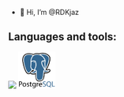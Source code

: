 - 👋 Hi, I’m @RDKjaz

<!---
RDKjaz/RDKjaz is a ✨ special ✨ repository because its `README.md` (this file) appears on your GitHub profile.
You can click the Preview link to take a look at your changes.
--->

## Languages and tools:

<p max_width=450>
<img width=15% src="https://upload.wikimedia.org/wikipedia/commons/thumb/e/ee/.NET_Core_Logo.svg/2048px-.NET_Core_Logo.svg.png">
<img width=15% src="https://github.com/devicons/devicon/blob/master/icons/postgresql/postgresql-original-wordmark.svg">
</p>
